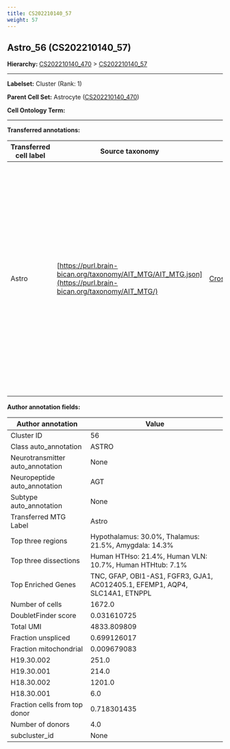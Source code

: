 ```yaml
---
title: CS202210140_57
weight: 57
---
```

## Astro_56 (CS202210140_57)
<b>Hierarchy: </b>
[CS202210140_470](cell_sets/CS202210140_470.md) >
[CS202210140_57](cell_sets/CS202210140_57.md)

---


**Labelset:** Cluster (Rank: 1)

**Parent Cell Set:** Astrocyte ([CS202210140_470](cell_sets/CS202210140_470.md))



**Cell Ontology Term:** 

[MARKER GENES.]: #


---

[TRANSFERRED ANNOTATIONS.]: #


**Transferred annotations:**

| Transferred cell label | Source taxonomy | Source node accession | Algorithm name | Comment |
|------------------------|-----------------|-----------------------|----------------|---------|
|Astro|[https://purl.brain-bican.org/taxonomy/AIT_MTG/AIT_MTG.json](https://purl.brain-bican.org/taxonomy/AIT_MTG/)|[CrossArea_subclass:e47396020a](https://purl.brain-bican.org/taxonomy/AIT_MTG/CrossArea_subclass_e47396020a)||We performed PCA (50 components) on our full dataset, trained a random forest classifier (scikit-learn, class_ weight=‘balanced’, max_depth=50) on the MTG labels, and then predicted labels for all cells. We labeled each cluster with the mode of its constituent cells if two conditions were met: more than 0.8 of predicted labels matched the mode, and the mean probability of these pre- dictions was greater than 0.8.|

[AUTHOR ANNOTATION FIELDS.]: #


**Author annotation fields:**

| Author annotation | Value |
|-------------------|-------|
|Cluster ID|56|
|Class auto_annotation|ASTRO|
|Neurotransmitter auto_annotation|None|
|Neuropeptide auto_annotation|AGT|
|Subtype auto_annotation|None|
|Transferred MTG Label|Astro|
|Top three regions|Hypothalamus: 30.0%, Thalamus: 21.5%, Amygdala: 14.3%|
|Top three dissections|Human HTHso: 21.4%, Human VLN: 10.7%, Human HTHtub: 7.1%|
|Top Enriched Genes|TNC, GFAP, OBI1-AS1, FGFR3, GJA1, AC012405.1, EFEMP1, AQP4, SLC14A1, ETNPPL|
|Number of cells|1672.0|
|DoubletFinder score|0.031610725|
|Total UMI|4833.809809|
|Fraction unspliced|0.699126017|
|Fraction mitochondrial|0.009679083|
|H19.30.002|251.0|
|H19.30.001|214.0|
|H18.30.002|1201.0|
|H18.30.001|6.0|
|Fraction cells from top donor|0.718301435|
|Number of donors|4.0|
|subcluster_id|None|
